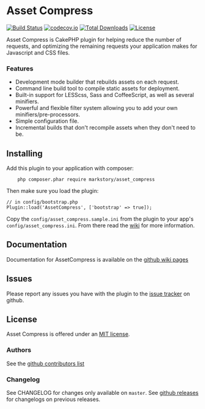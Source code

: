 # Asset Compress

[![Build Status](https://travis-ci.org/markstory/asset_compress.svg?branch=master)](https://travis-ci.org/markstory/asset_compress)
[![codecov.io](https://codecov.io/github/markstory/asset_compress/coverage.svg?branch=master)](https://codecov.io/github/markstory/asset_compress?branch=master)
[![Total Downloads](https://img.shields.io/packagist/dt/markstory/asset_compress.svg?style=flat-square)](https://packagist.org/packages/markstory/asset_compress)
[![License](https://img.shields.io/badge/license-MIT-blue.svg?style=flat-square)](LICENSE)


Asset Compress is CakePHP plugin for helping reduce the number of requests, and optimizing the remaining requests your application makes for Javascript and CSS files.

### Features

* Development mode builder that rebuilds assets on each request.
* Command line build tool to compile static assets for deployment.
* Built-in support for LESScss, Sass and CoffeeScript, as well as several
  minifiers.
* Powerful and flexible filter system allowing you to add your own
  minifiers/pre-processors.
* Simple configuration file.
* Incremental builds that don't recompile assets when they don't need to
  be.

## Installing

Add this plugin to your application with composer:

        php composer.phar require markstory/asset_compress

Then make sure you load the plugin:

	// in config/bootstrap.php
	Plugin::load('AssetCompress', ['bootstrap' => true]);

Copy the `config/asset_compress.sample.ini` from the plugin to your app's
`config/asset_compress.ini`. From there read the [wiki](http://github.com/markstory/asset_compress/wiki)
for more information.

## Documentation

Documentation for AssetCompress is available on the [github wiki pages](http://github.com/markstory/asset_compress/wiki)

## Issues

Please report any issues you have with the plugin to the [issue tracker](http://github.com/markstory/asset_compress/issues) on github.

## License

Asset Compress is offered under an [MIT license](http://www.opensource.org/licenses/mit-license.php).

### Authors

See the [github contributors list](https://github.com/markstory/asset_compress/graphs/contributors)

### Changelog

See CHANGELOG for changes only available on `master`. See
[github releases](https://github.com/markstory/asset_compress/releases) for changelogs on previous releases.
